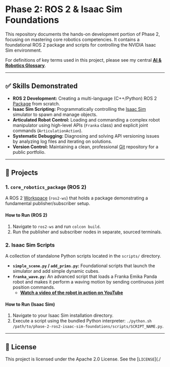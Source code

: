 # Phase 2: ROS 2 & Isaac Sim Foundations

This repository documents the hands-on development portion of Phase 2, focusing on mastering core robotics competencies. It contains a foundational ROS 2 package and scripts for controlling the NVIDIA Isaac Sim environment.

For definitions of key terms used in this project, please see my central **[AI & Robotics Glossary](https://github.com/camirian/phase-0-robotics-glossary/blob/main/GLOSSARY.md)**.

---

## ✅ Skills Demonstrated

-   **ROS 2 Development:** Creating a multi-language (C++/Python) ROS 2 [Package](https://github.com/camirian/phase-0-robotics-glossary/blob/main/GLOSSARY.md#package) from scratch.
-   **Isaac Sim Scripting:** Programmatically controlling the [Isaac Sim](https://github.com/camirian/phase-0-robotics-glossary/blob/main/GLOSSARY.md#isaac-sim) simulator to spawn and manage objects.
-   **Articulated Robot Control:** Loading and commanding a complex robot manipulator using high-level APIs (`Franka` class) and explicit joint commands (`ArticulationAction`).
-   **Systematic Debugging:** Diagnosing and solving API versioning issues by analyzing log files and iterating on solutions.
-   **Version Control:** Maintaining a clean, professional [Git](https://github.com/camirian/phase-0-robotics-glossary/blob/main/GLOSSARY.md#git) repository for a public portfolio.

---

## 🚀 Projects

### 1. `core_robotics_package` (ROS 2)

A ROS 2 [Workspace](https://github.com/camirian/phase-0-robotics-glossary/blob/main/GLOSSARY.md#workspace) (`ros2-ws`) that holds a package demonstrating a fundamental publisher/subscriber setup.

#### How to Run (ROS 2)
1.  Navigate to `ros2-ws` and run `colcon build`.
2.  Run the publisher and subscriber nodes in separate, sourced terminals.

### 2. Isaac Sim Scripts

A collection of standalone Python scripts located in the `scripts/` directory.

-   **`simple_scene.py` / `add_prims.py`:** Foundational scripts that launch the simulator and add simple dynamic cubes.
-   **`franka_wave.py`:** An advanced script that loads a Franka Emika Panda robot and makes it perform a waving motion by sending continuous joint position commands.
    -   **[Watch a video of the robot in action on YouTube](https://youtu.be/MKuvEEEHLwQ)**

#### How to Run (Isaac Sim)
1.  Navigate to your Isaac Sim installation directory.
2.  Execute a script using the bundled Python interpreter: `./python.sh /path/to/phase-2-ros2-isaac-sim-foundations/scripts/SCRIPT_NAME.py`.

---

## 📜 License

This project is licensed under the Apache 2.0 License. See the [`LICENSE`](./